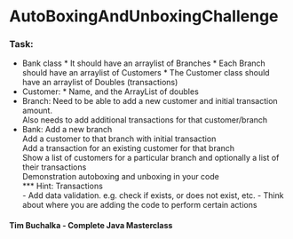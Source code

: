 # AutoBoxingAndUnboxingChallenge
### Task:
* Bank class
        * It should have an arraylist of Branches
        * Each Branch should have an arraylist of Customers
        * The Customer class should have an arraylist of Doubles (transactions)
* Customer: 
        * Name, and the ArrayList of doubles
* Branch:
        Need to be able to add a new customer and initial transaction amount.<br />
        Also needs to add additional transactions for that customer/branch
* Bank:
        Add a new branch<br />
        Add a customer to that branch with initial transaction<br />
        Add a transaction for an existing customer for that branch<br />
        Show a list of customers for a particular branch and optionally a list
        of their transactions<br />
        Demonstration autoboxing and unboxing in your code<br />
        *** Hint: Transactions<br />
        - Add data validation.
        e.g. check if exists, or does not exist, etc.
        - Think about where you are adding the code to perform certain actions
   
   
#### Tim Buchalka - Complete Java Masterclass
